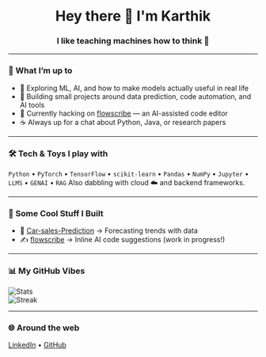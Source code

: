 <h1 align="center">Hey there 👋 I'm Karthik</h1>
<h3 align="center">I like teaching machines how to think 🤖</h3>

---

### 🌟 What I’m up to
- 🧠 Exploring ML, AI, and how to make models actually useful in real life  
- 🔨 Building small projects around data prediction, code automation, and AI tools  
- 🚀 Currently hacking on [flowscribe](https://github.com/KarthikChimkode/flowscribe) — an AI-assisted code editor  
- ☕ Always up for a chat about Python, Java, or research papers  

---

### 🛠️ Tech & Toys I play with
`Python` • `PyTorch` • `TensorFlow` • `scikit-learn` • `Pandas` • `NumPy` • `Jupyter` • `LLMS` • `GENAI` • `RAG`
Also dabbling with cloud ☁️ and backend frameworks.  

---

### 🔬 Some Cool Stuff I Built
- 🚗 [Car-sales-Prediction](https://github.com/KarthikChimkode/Car-sales-Prediciton) → Forecasting trends with data  
- ✍️ [flowscribe](https://github.com/KarthikChimkode/flowscribe) → Inline AI code suggestions (work in progress!)  

---

### 📊 My GitHub Vibes
![Stats](https://github-readme-stats.vercel.app/api?username=KarthikChimkode&show_icons=true&theme=radical)  
![Streak](https://github-readme-streak-stats.herokuapp.com/?user=KarthikChimkode&theme=dark)  

---

### 🌐 Around the web
[LinkedIn](https://www.linkedin.com/in/karthik-chimkode-794389220) • [GitHub](https://github.com/KarthikChimkode)  

